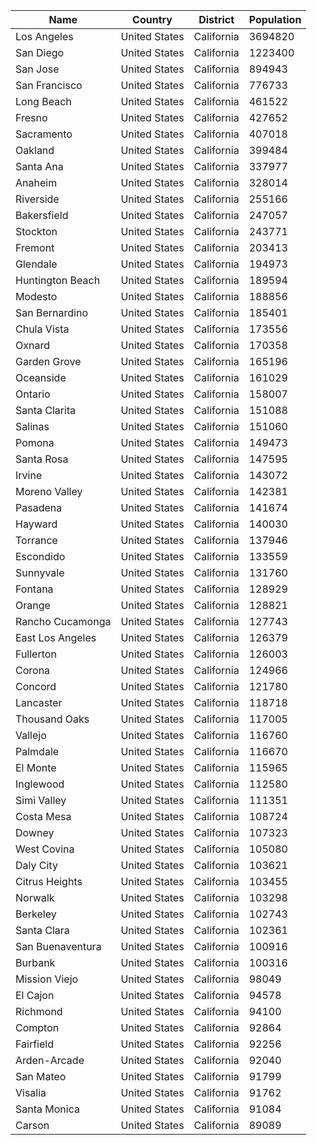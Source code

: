 | Name | Country | District | Population |
| --- | --- | --- | --- |
| Los Angeles | United States | California | 3694820 |  |
| San Diego | United States | California | 1223400 |  |
| San Jose | United States | California | 894943 |  |
| San Francisco | United States | California | 776733 |  |
| Long Beach | United States | California | 461522 |  |
| Fresno | United States | California | 427652 |  |
| Sacramento | United States | California | 407018 |  |
| Oakland | United States | California | 399484 |  |
| Santa Ana | United States | California | 337977 |  |
| Anaheim | United States | California | 328014 |  |
| Riverside | United States | California | 255166 |  |
| Bakersfield | United States | California | 247057 |  |
| Stockton | United States | California | 243771 |  |
| Fremont | United States | California | 203413 |  |
| Glendale | United States | California | 194973 |  |
| Huntington Beach | United States | California | 189594 |  |
| Modesto | United States | California | 188856 |  |
| San Bernardino | United States | California | 185401 |  |
| Chula Vista | United States | California | 173556 |  |
| Oxnard | United States | California | 170358 |  |
| Garden Grove | United States | California | 165196 |  |
| Oceanside | United States | California | 161029 |  |
| Ontario | United States | California | 158007 |  |
| Santa Clarita | United States | California | 151088 |  |
| Salinas | United States | California | 151060 |  |
| Pomona | United States | California | 149473 |  |
| Santa Rosa | United States | California | 147595 |  |
| Irvine | United States | California | 143072 |  |
| Moreno Valley | United States | California | 142381 |  |
| Pasadena | United States | California | 141674 |  |
| Hayward | United States | California | 140030 |  |
| Torrance | United States | California | 137946 |  |
| Escondido | United States | California | 133559 |  |
| Sunnyvale | United States | California | 131760 |  |
| Fontana | United States | California | 128929 |  |
| Orange | United States | California | 128821 |  |
| Rancho Cucamonga | United States | California | 127743 |  |
| East Los Angeles | United States | California | 126379 |  |
| Fullerton | United States | California | 126003 |  |
| Corona | United States | California | 124966 |  |
| Concord | United States | California | 121780 |  |
| Lancaster | United States | California | 118718 |  |
| Thousand Oaks | United States | California | 117005 |  |
| Vallejo | United States | California | 116760 |  |
| Palmdale | United States | California | 116670 |  |
| El Monte | United States | California | 115965 |  |
| Inglewood | United States | California | 112580 |  |
| Simi Valley | United States | California | 111351 |  |
| Costa Mesa | United States | California | 108724 |  |
| Downey | United States | California | 107323 |  |
| West Covina | United States | California | 105080 |  |
| Daly City | United States | California | 103621 |  |
| Citrus Heights | United States | California | 103455 |  |
| Norwalk | United States | California | 103298 |  |
| Berkeley | United States | California | 102743 |  |
| Santa Clara | United States | California | 102361 |  |
| San Buenaventura | United States | California | 100916 |  |
| Burbank | United States | California | 100316 |  |
| Mission Viejo | United States | California | 98049 |  |
| El Cajon | United States | California | 94578 |  |
| Richmond | United States | California | 94100 |  |
| Compton | United States | California | 92864 |  |
| Fairfield | United States | California | 92256 |  |
| Arden-Arcade | United States | California | 92040 |  |
| San Mateo | United States | California | 91799 |  |
| Visalia | United States | California | 91762 |  |
| Santa Monica | United States | California | 91084 |  |
| Carson | United States | California | 89089 |  |
